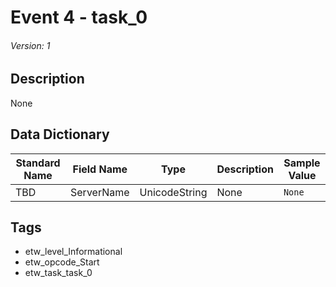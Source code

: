 # Event 4 - task_0
###### Version: 1

## Description
None

## Data Dictionary
|Standard Name|Field Name|Type|Description|Sample Value|
|---|---|---|---|---|
|TBD|ServerName|UnicodeString|None|`None`|

## Tags
* etw_level_Informational
* etw_opcode_Start
* etw_task_task_0